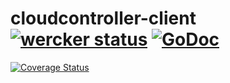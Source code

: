 # cloudcontroller-client [![wercker status](https://app.wercker.com/status/09e891b0013714a98094c9659d4aab94/s/master "wercker status")](https://app.wercker.com/project/bykey/09e891b0013714a98094c9659d4aab94) [![GoDoc](http://godoc.org/github.com/xchapter7x/cloudcontroller-client?status.png)](http://godoc.org/github.com/xchapter7x/cloudcontroller-client)

[![Coverage Status](https://coveralls.io/repos/xchapter7x/cloudcontroller-client/badge.svg?branch=HEAD&service=github)](https://coveralls.io/github/xchapter7x/cloudcontroller-client?branch=HEAD)
